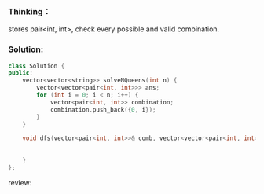### Thinking：

stores pair<int, int>, check every possible and valid combination.

### Solution:

```cpp
class Solution {
public:
    vector<vector<string>> solveNQueens(int n) {
        vector<vector<pair<int, int>>> ans;
        for (int i = 0; i < n; i++) {
			vector<pair<int, int>> combination;
			combination.push_back({0, i});
        }
    }

	void dfs(vector<pair<int, int>>& comb, vector<vector<pair<int, int>>>& ans) {
		
	
	}
};
```

review: